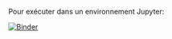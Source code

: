 Pour exécuter dans un environnement Jupyter:

[![Binder](https://mybinder.org/badge_logo.svg)](https://mybinder.org/v2/gh/srivol/visionindus/master)